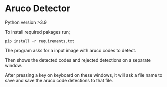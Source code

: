 # Aruco Detector

Python version >3.9

To install required pakages run;

```
pip install -r requirements.txt
```

The program asks for a input image with aruco codes to detect.

Then shows the detected codes and rejected detections on a separate window.

After pressing a key on keyboard on these windows, it will ask a file name to save and save the aruco code detections to that file. 